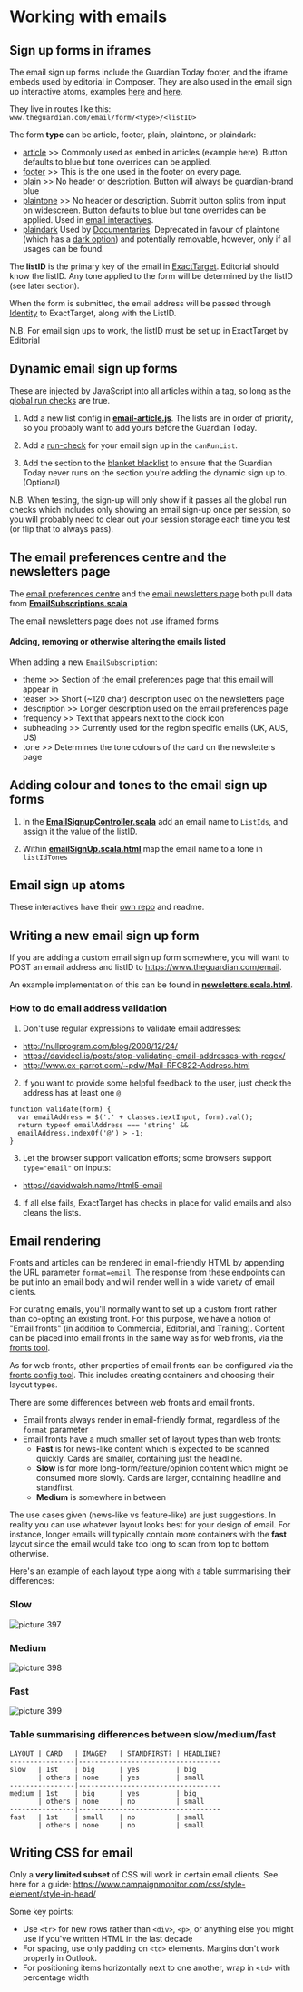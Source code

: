 # Working with emails


## Sign up forms in iframes

The email sign up forms include the Guardian Today footer, and the iframe embeds used by editorial in Composer. They are also used in the email sign up interactive atoms, examples [here](https://www.theguardian.com/info/ng-interactive/2016/dec/07/sign-up-for-the-flyer) and [here](https://www.theguardian.com/info/ng-interactive/2016/dec/05/sign-up-for-weekend-reading).

They live in routes like this: `www.theguardian.com/email/form/<type>/<listID>`

The form **type** can be article, footer, plain, plaintone, or plaindark:
- [article](https://www.theguardian.com/email/form/article/37) >> Commonly used as embed in articles (example here). Button defaults to blue but tone overrides can be applied.
- [footer](https://www.theguardian.com/email/form/footer/37) >> This is the one used in the footer on every page.
- [plain](https://www.theguardian.com/email/form/plain/37) >> No header or description. Button will always be guardian-brand blue
- [plaintone](https://www.theguardian.com/email/form/plaintone/3743) >> No header or description. Submit button splits from input on widescreen. Button defaults to blue but tone overrides can be applied. Used in [email interactives](https://www.theguardian.com/info/ng-interactive/2016/dec/07/sign-up-for-the-flyer).
- [plaindark](https://www.theguardian.com/email/form/plaindark/3745) Used by [Documentaries](https://www.theguardian.com/world/ng-interactive/2016/oct/14/desert-fire-the-world-cup-rebels-of-kurdistan-video). Deprecated in favour of plaintone (which has a [dark option](http://localhost:9000/email/form/plaintone/3745)) and potentially removable, however, only if all usages can be found.

The **listID** is the primary key of the email in [ExactTarget](https://www.marketingcloud.com/products/email-marketing/). Editorial should know the listID. Any tone applied to the form will be determined by the listID (see later section).

When the form is submitted, the email address will be passed through [Identity](https://github.com/guardian/identity) to ExactTarget, along with the ListID.

N.B. For email sign ups to work, the listID must be set up in ExactTarget by Editorial

## Dynamic email sign up forms

These are injected by JavaScript into all articles within a tag, so long as the [global run checks](https://docs.google.com/document/d/1RkNCBg_ekfocuHsQOozW_jy21JDGH_BZnIKOE3mX95s/edit) are true.

1) Add a new list config in [**email-article.js**](https://github.com/guardian/frontend/blob/master/static/src/javascripts/projects/common/modules/email/email-article.js). The lists are in order of priority, so you probably want to add yours before the Guardian Today.

2) Add a [run-check](https://github.com/guardian/frontend/blob/master/static/src/javascripts/projects/common/modules/email/run-checks.js#L96) for your email sign up in the `canRunList`.

3) Add the section to the [blanket blacklist](https://github.com/guardian/frontend/blob/master/static/src/javascripts/projects/common/modules/email/run-checks.js#L37) to ensure that the Guardian Today never runs on the section you're adding the dynamic sign up to. (Optional)

N.B. When testing, the sign-up will only show if it passes all the global run checks which includes only showing an email sign-up once per session, so you will probably need to clear out your session storage each time you test (or flip that to always pass).

## The email preferences centre and the newsletters page

The [email preferences centre](https://profile.theguardian.com/email-prefs) and the [email newsletters page](https://www.theguardian.com/email-newsletters) both pull data from [**EmailSubscriptions.scala**](https://github.com/guardian/frontend/blob/master/common/app/model/EmailSubscriptions.scala)

The email newsletters page does not use iframed forms

#### Adding, removing or otherwise altering the emails listed

When adding a new `EmailSubscription`:

- theme >> Section of the email preferences page that this email will appear in
- teaser >> Short (~120 char) description used on the newsletters page
- description >> Longer description used on the email preferences page
- frequency >> Text that appears next to the clock icon
- subheading >> Currently used for the region specific emails (UK, AUS, US)
- tone >> Determines the tone colours of the card on the newsletters page


## Adding colour and tones to the email sign up forms

1) In the [**EmailSignupController.scala**](https://github.com/guardian/frontend/blob/master/common/app/views/fragments/email/EmailSignupController.scala) add an email name to `ListIds`, and assign it the value of the listID.

2) Within  [**emailSignUp.scala.html**](https://github.com/guardian/frontend/blob/master/common/app/views/fragments/email/signup/emailSignUp.scala.html) map the email name to a tone in `listIdTones`

## Email sign up atoms

These interactives have their [own repo](https://github.com/guardian/interactive-email-signups) and readme.


## Writing a new email sign up form

If you are adding a custom email sign up form somewhere, you will want to POST an email address and listID to https://www.theguardian.com/email.

An example implementation of this can be found in  [**newsletters.scala.html**](https://github.com/guardian/frontend/blob/master/applications/app/views/signup/newsletters.scala.html#L74).

### How to do email address validation

1) Don't use regular expressions to validate email addresses:
- http://nullprogram.com/blog/2008/12/24/
- https://davidcel.is/posts/stop-validating-email-addresses-with-regex/
- http://www.ex-parrot.com/~pdw/Mail-RFC822-Address.html

2) If you want to provide some helpful feedback to the user, just check the address has at least one `@`

```
function validate(form) {
  var emailAddress = $('.' + classes.textInput, form).val();
  return typeof emailAddress === 'string' &&
  emailAddress.indexOf('@') > -1;
}
```

3) Let the browser support validation efforts; some browsers support `type="email"` on inputs:
- https://davidwalsh.name/html5-email

4) If all else fails, ExactTarget has checks in place for valid emails and also cleans the lists.

## Email rendering

Fronts and articles can be rendered in email-friendly HTML by appending the URL parameter `format=email`. The response from these endpoints can be put into an email body and will render well in a wide variety of email clients.

For curating emails, you'll normally want to set up a custom front rather than co-opting an existing front. For
this purpose, we have a notion of "Email fronts" (in addition to Commercial, Editorial, and Training). Content can
be placed into email fronts in the same way as for web fronts, via the [fronts tool](https://fronts.gutools.co.uk/email).

As for web fronts, other properties of email fronts can be configured via the [fronts config tool](https://fronts.gutools.co.uk/email/config).
This includes creating containers and choosing their layout types.

There are some differences between web fronts and email fronts.
- Email fronts always render in email-friendly format, regardless of the `format` parameter
- Email fronts have a much smaller set of layout types than web fronts:
  - **Fast** is for news-like content which is expected to be scanned quickly. Cards are smaller,
  containing just the headline.
  - **Slow** is for more long-form/feature/opinion content which might be consumed more slowly. Cards are larger,
  containing headline and standfirst.
  - **Medium** is somewhere in between

The use cases given (news-like vs feature-like) are just suggestions. In reality you can use whatever layout looks
best for your design of email. For instance, longer emails will typically contain more containers with the **fast** layout since
the email would take too long to scan from top to bottom otherwise.

Here's an example of each layout type along with a table summarising their differences:

### Slow
![picture 397](https://cloud.githubusercontent.com/assets/5122968/22215773/83d61456-e194-11e6-82bb-792e377f7168.png)

### Medium
![picture 398](https://cloud.githubusercontent.com/assets/5122968/22215781/89027276-e194-11e6-96f3-c90e5a6f4226.png)

### Fast
![picture 399](https://cloud.githubusercontent.com/assets/5122968/22215787/90b7230e-e194-11e6-9448-425a1b9d2ded.png)

### Table summarising differences between slow/medium/fast

```
LAYOUT | CARD   | IMAGE?   | STANDFIRST? | HEADLINE?
----------------|-----------------------------------
slow   | 1st    | big      | yes         | big
       | others | none     | yes         | small
----------------|-----------------------------------
medium | 1st    | big      | yes         | big
       | others | none     | no          | small
----------------|-----------------------------------
fast   | 1st    | small    | no          | small
       | others | none     | no          | small
```

## Writing CSS for email

Only a **very limited subset** of CSS will work in certain email clients. See here for a guide: https://www.campaignmonitor.com/css/style-element/style-in-head/

Some key points:
- Use `<tr>` for new rows rather than `<div>`, `<p>`, or anything else you might use if you've written HTML in the last decade
- For spacing, use only padding on `<td>` elements. Margins don't work properly in Outlook.
- For positioning items horizontally next to one another, wrap in `<td>` with percentage width

